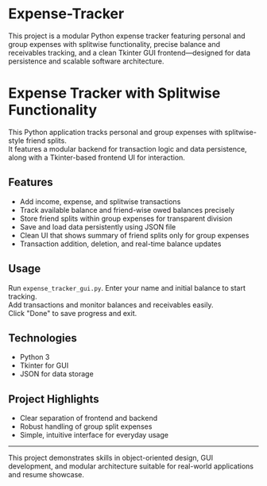 # Expense-Tracker
This project is a modular Python expense tracker featuring personal and group expenses with splitwise functionality, precise balance and receivables tracking, and a clean Tkinter GUI frontend—designed for data persistence and scalable software architecture.


# Expense Tracker with Splitwise Functionality

This Python application tracks personal and group expenses with splitwise-style friend splits.  
It features a modular backend for transaction logic and data persistence, along with a Tkinter-based frontend UI for interaction.

## Features

- Add income, expense, and splitwise transactions
- Track available balance and friend-wise owed balances precisely
- Store friend splits within group expenses for transparent division
- Save and load data persistently using JSON file
- Clean UI that shows summary of friend splits only for group expenses
- Transaction addition, deletion, and real-time balance updates

## Usage

Run `expense_tracker_gui.py`. Enter your name and initial balance to start tracking.  
Add transactions and monitor balances and receivables easily.  
Click "Done" to save progress and exit.

## Technologies

- Python 3
- Tkinter for GUI
- JSON for data storage

## Project Highlights

- Clear separation of frontend and backend  
- Robust handling of group split expenses  
- Simple, intuitive interface for everyday usage  

---

This project demonstrates skills in object-oriented design, GUI development, and modular architecture suitable for real-world applications and resume showcase.
